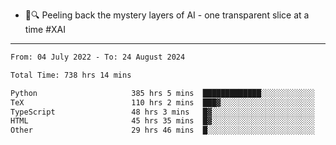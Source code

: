 - 🧅🔍 Peeling back the mystery layers of AI - one transparent slice at a time #XAI

---

<!--START_SECTION:waka-->

```txt
From: 04 July 2022 - To: 24 August 2024

Total Time: 738 hrs 14 mins

Python                     385 hrs 5 mins  █████████████░░░░░░░░░░░░   52.16 %
TeX                        110 hrs 2 mins  ███▓░░░░░░░░░░░░░░░░░░░░░   14.90 %
TypeScript                 48 hrs 3 mins   █▓░░░░░░░░░░░░░░░░░░░░░░░   06.51 %
HTML                       45 hrs 35 mins  █▓░░░░░░░░░░░░░░░░░░░░░░░   06.18 %
Other                      29 hrs 46 mins  █░░░░░░░░░░░░░░░░░░░░░░░░   04.03 %
```

<!--END_SECTION:waka-->
